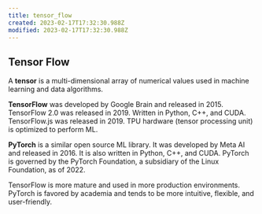 ```yaml
---
title: tensor_flow
created: 2023-02-17T17:32:30.988Z
modified: 2023-02-17T17:32:30.988Z
---
```


## Tensor Flow

A **tensor** is a multi-dimensional array of numerical values used in machine learning and data algorithms.

**TensorFlow** was developed by Google Brain and released in 2015. TensorFlow 2.0 was released in 2019.
Written in Python, C++, and CUDA.
TensorFlow.js was released in 2019.
TPU hardware (tensor processing unit) is optimized to perform ML.

**PyTorch** is a similar open source ML library. It was developed by Meta AI and released in 2016.
It is also written in Python, C++, and CUDA.
PyTorch is governed by the PyTorch Foundation, a subsidiary of the Linux Foundation, as of 2022.

TensorFlow is more mature and used in more production environments. PyTorch is favored by academia and tends to be more intuitive, flexible, and user-friendly.
